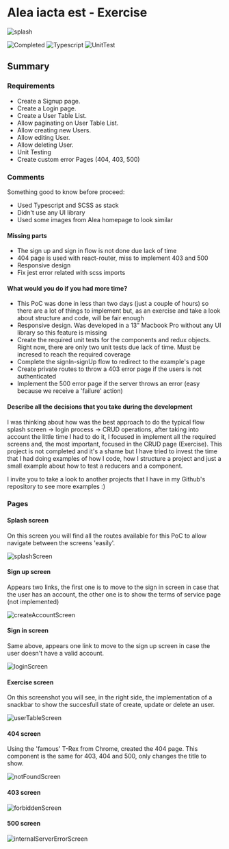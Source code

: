 # Alea iacta est - Exercise

![splash](./docs/splashScreen.png)

![Completed](https://img.shields.io/badge/Completed-100%25-green.svg)
![Typescript](https://img.shields.io/badge/Typescript-Done-blue)
![UnitTest](https://img.shields.io/badge/Unit%20test-Completed-blueviolet)

## Summary

### Requirements

- Create a Signup page.
- Create a Login page.
- Create a User Table List.
- Allow paginating on User Table List.
- Allow creating new Users.
- Allow editing User.
- Allow deleting User.
- Unit Testing
- Create custom error Pages (404, 403, 500)

### Comments

Something good to know before proceed:

- Used Typescript and SCSS as stack
- Didn't use any UI library
- Used some images from Alea homepage to look similar

#### Missing parts

- The sign up and sign in flow is not done due lack of time
- 404 page is used with react-router, miss to implement 403 and 500
- Responsive design
- Fix jest error related with scss imports

#### What would you do if you had more time?

- This PoC was done in less than two days (just a couple of hours) so there are a lot of things to implement but, as an exercise and take a look about structure and code, will be fair enough
- Responsive design. Was developed in a 13" Macbook Pro without any UI library so this feature is missing
- Create the required unit tests for the components and redux objects. Right now, there are only two unit tests due lack of time. Must be incresed to reach the required coverage
- Complete the signIn-signUp flow to redirect to the example's page
- Create private routes to throw a 403 error page if the users is not authenticated
- Implement the 500 error page if the server throws an error (easy because we receive a 'failure' action)

#### Describe all the decisions that you take during the development

I was thinking about how was the best approach to do the typical flow splash screen -> login process -> CRUD operations, after taking into account the little time I had to do it, I focused in implement all the required screens and, the most important, focused in the CRUD page (Exercise). This project is not completed and it's a shame but I have tried to invest the time that I had doing examples of how I code, how I structure a project and just a small example about how to test a reducers and a component.

I invite you to take a look to another projects that I have in my Github's repository to see more examples :)

### Pages

#### Splash screen

On this screen you will find all the routes available for this PoC to allow navigate between the screens 'easily'.

![splashScreen](./docs/splashScreen.png)

#### Sign up screen

Appears two links, the first one is to move to the sign in screen in case that the user has an account, the other one is to show the terms of service page (not implemented)

![createAccountScreen](./docs/createAccountScreen.png)

#### Sign in screen

Same above, appears one link to move to the sign up screen in case the user doesn't have a valid account.

![loginScreen](./docs/loginScreen.png)

#### Exercise screen

On this screenshot you will see, in the right side, the implementation of a snackbar to show the succesfull state of create, update or delete an user.

![userTableScreen](./docs/userTableScreen.png)

#### 404 screen

Using the 'famous' T-Rex from Chrome, created the 404 page. This component is the same for 403, 404 and 500, only changes the title to show.

![notFoundScreen](./docs/notFoundScreen.png)

#### 403 screen

![forbiddenScreen](./docs/forbiddenScreen.png)

#### 500 screen

![internalServerErrorScreen](./docs/internalServerErrorScreen.png)
